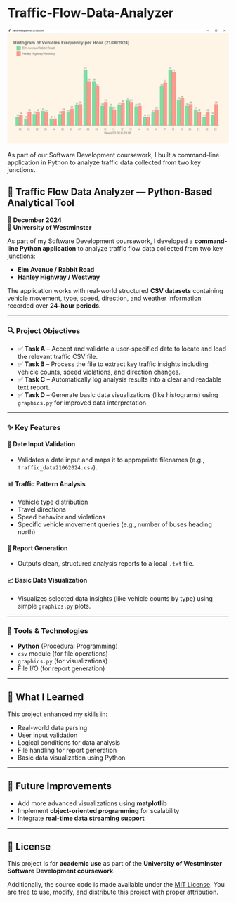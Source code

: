 # Traffic-Flow-Data-Analyzer
![Histogram-demo](/Images/Histogram.png)

As part of our Software Development coursework, I built a command-line application in Python to analyze traffic data collected from two key junctions.
## 🚦 Traffic Flow Data Analyzer — Python-Based Analytical Tool

📅 **December 2024**  
🏫 **University of Westminster**

As part of my Software Development coursework, I developed a **command-line Python application** to analyze traffic flow data collected from two key junctions:

- **Elm Avenue / Rabbit Road**
- **Hanley Highway / Westway**

The application works with real-world structured **CSV datasets** containing vehicle movement, type, speed, direction, and weather information recorded over **24-hour periods**.

---

### 🔍 Project Objectives

- ✅ **Task A** – Accept and validate a user-specified date to locate and load the relevant traffic CSV file.
- ✅ **Task B** – Process the file to extract key traffic insights including vehicle counts, speed violations, and direction changes.
- ✅ **Task C** – Automatically log analysis results into a clear and readable text report.
- ✅ **Task D** – Generate basic data visualizations (like histograms) using `graphics.py` for improved data interpretation.

---

### ✨ Key Features

#### 📅 Date Input Validation
- Validates a date input and maps it to appropriate filenames (e.g., `traffic_data21062024.csv`).

#### 📊 Traffic Pattern Analysis
- Vehicle type distribution
- Travel directions
- Speed behavior and violations
- Specific vehicle movement queries (e.g., number of buses heading north)

#### 📝 Report Generation
- Outputs clean, structured analysis reports to a local `.txt` file.

#### 📈 Basic Data Visualization
- Visualizes selected data insights (like vehicle counts by type) using simple `graphics.py` plots.

---

### 🧰 Tools & Technologies

- **Python** (Procedural Programming)
- `csv` module (for file operations)
- `graphics.py` (for visualizations)
- File I/O (for report generation)

---

## 📖 What I Learned

This project enhanced my skills in:

- Real-world data parsing
- User input validation
- Logical conditions for data analysis
- File handling for report generation
- Basic data visualization using Python

---

## 📌 Future Improvements

- Add more advanced visualizations using **matplotlib**
- Implement **object-oriented programming** for scalability
- Integrate **real-time data streaming support**

---

## 📑 License

This project is for **academic use** as part of the **University of Westminster Software Development coursework**.

Additionally, the source code is made available under the [MIT License](LICENSE). You are free to use, modify, and distribute this project with proper attribution.
